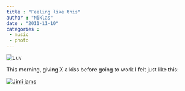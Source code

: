 ```yaml
---
title : "Feeling like this"
author : "Niklas"
date : "2011-11-10"
categories : 
 - music
 - photo
---
```


![Luv](http://farm4.static.flickr.com/3339/3521752256_88a3ae362f.jpg "The only girl in the world (with me)")

This morning, giving X a kiss before going to work I felt just like this:

[![Jimi jams](https://niklasblog.com/wp-content/2011-11-10_102502.png "Jimi jams")](https://niklasblog.com/?attachment_id=8747)
